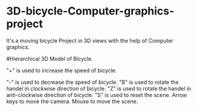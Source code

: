# 3D-bicycle-Computer-graphics-project
It's a moving bicycle Project in 3D views with the help of Computer graphics.


#Hierarchical 3D Model of Bicycle.

"+" is used to increase the speed of bicycle.

"-" is used to decrease the speed of bicycle.
"B" is used to rotate the handel in clockwise direction of bicycle.
"Z" is used to rotate the handel in anti-clockwise direction of bicycle.
"S" is used to reset the scene.
Arrow keys to move the camera.
Mouse to move the scene.
